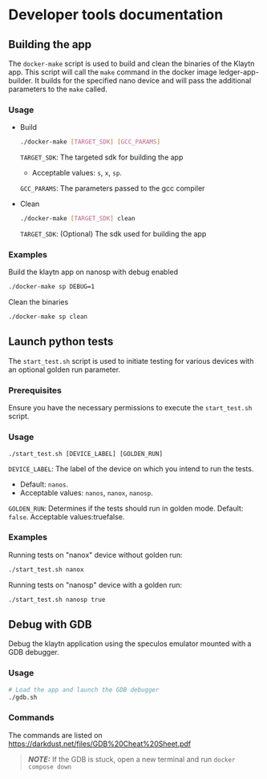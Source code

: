 # Developer tools documentation

## Building the app

The `docker-make` script is used to build and clean the binaries of the Klaytn app.
This script will call the `make` command in the docker image ledger-app-builder.
It builds for the specified nano device and will pass the additional parameters to the `make` called.

### Usage
- Build
    ```bash
    ./docker-make [TARGET_SDK] [GCC_PARAMS]
    ```
    `TARGET_SDK`: The targeted sdk for building the app
    - Acceptable values: `s`, `x`, `sp`.

    `GCC_PARAMS`: The parameters passed to the gcc compiler

- Clean
    ```bash
    ./docker-make [TARGET_SDK] clean
    ```
    `TARGET_SDK`: (Optional) The sdk used for building the app

### Examples
Build the klaytn app on nanosp with debug enabled

```bash
./docker-make sp DEBUG=1
```

Clean the binaries
```bash
./docker-make sp clean
```

## Launch python tests

The `start_test.sh` script is used to initiate testing for various devices with an optional golden run parameter.

### Prerequisites
Ensure you have the necessary permissions to execute the `start_test.sh` script.

### Usage
```
./start_test.sh [DEVICE_LABEL] [GOLDEN_RUN]
```
`DEVICE_LABEL`: The label of the device on which you intend to run the tests.
- Default: `nanos`.
- Acceptable values: `nanos`, `nanox`, `nanosp`.

`GOLDEN_RUN`: Determines if the tests should run in golden mode. Default: `false`.
Acceptable values:truefalse.

### Examples

Running tests on "nanox" device without golden run:
```bash
./start_test.sh nanox
```

Running tests on "nanosp" device with a golden run:
```bash
./start_test.sh nanosp true
```

## Debug with GDB

Debug the klaytn application using the speculos emulator mounted with a GDB debugger.

### Usage

```bash
# Load the app and launch the GDB debugger
./gdb.sh
```
### Commands

The commands are listed on https://darkdust.net/files/GDB%20Cheat%20Sheet.pdf

> **_NOTE:_**  If the GDB is stuck, open a new terminal and run `docker compose down`